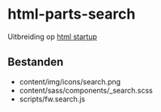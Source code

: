 html-parts-search
=================

Uitbreiding op [html startup](https://github.com/am-impact/html_startup_inuit)

Bestanden
---------
 * content/img/icons/search.png
 * content/sass/components/_search.scss
 * scripts/fw.search.js